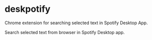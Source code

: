# deskpotify
Chrome extension for searching selected text in Spotify Desktop App.

Search selected text from browser in Spotify Desktop app.
